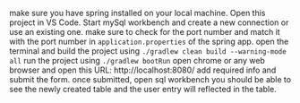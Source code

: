 make sure you have spring installed on your local machine.
Open this project in VS Code.
Start mySql workbench and create a new connection or use an existing one. make sure to check for the port number and match it with the port number in `application.properties` of the spring app.
open the terminal and build the project using `./gradlew clean build --warning-mode all`
run the project using `./gradlew bootRun`
open chrome or any web browser and open this URL: http://localhost:8080/
add required info and submit the form.
once submitted, open sql workbench you should be able to see the newly created table and the user entry will reflected in the table. 
